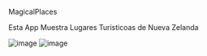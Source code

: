 MagicalPlaces

Esta App Muestra Lugares Turisticoas de Nueva Zelanda


![image](https://user-images.githubusercontent.com/85309832/145868071-0f52b0b3-d554-4cc3-869c-0e5e00e32e69.png)
![image](https://user-images.githubusercontent.com/85309832/145868137-935f5194-7520-4a3e-9d4a-14fee8da6626.png)


